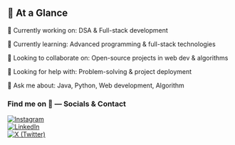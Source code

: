 ## 💫 **At a Glance**

🔭 Currently working on: DSA & Full-stack development

🌱 Currently learning: Advanced programming & full-stack technologies

👯 Looking to collaborate on: Open-source projects in web dev & algorithms

🤔 Looking for help with: Problem-solving & project deployment

💬 Ask me about: Java, Python, Web development, Algorithm

### Find me on 🔗 — Socials & Contact

[![Instagram](https://img.shields.io/badge/📸-Instagram-E4405F?style=for-the-badge)](https://instagram.com/saiharini_0910)  
[![LinkedIn](https://img.shields.io/badge/💼-LinkedIn-0077B5?style=for-the-badge)](https://www.linkedin.com/in/sai-harini-monapati-09ab67270)  
[![X (Twitter)](https://img.shields.io/badge/🐦-X_Twitter-1DA1F2?style=for-the-badge)](https://x.com/saiharini_0910)


